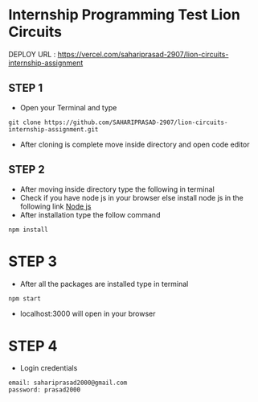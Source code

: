 # Internship Programming Test Lion Circuits

DEPLOY URL :
https://vercel.com/sahariprasad-2907/lion-circuits-internship-assignment

## STEP 1

- Open your Terminal and type

```
git clone https://github.com/SAHARIPRASAD-2907/lion-circuits-internship-assignment.git
```

- After cloning is complete move inside directory and open code editor

## STEP 2

- After moving inside directory type the following in terminal
- Check if you have node js in your browser else install node js in the following link [Node js](https://nodejs.org/en/)
- After installation type the follow command

```
npm install
```

# STEP 3

- After all the packages are installed type in terminal

```
npm start
```

- localhost:3000 will open in your browser

# STEP 4

- Login credentials

```
email: sahariprasad2000@gmail.com
password: prasad2000
```
